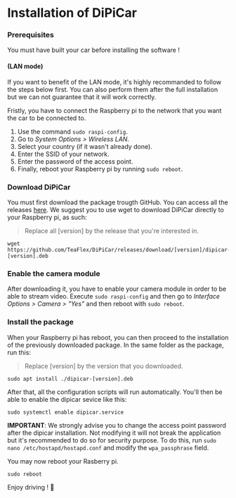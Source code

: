 # Installation of DiPiCar
 
### Prerequisites 

You must have built your car before installing the software !

#### (LAN mode)

If you want to benefit of the LAN mode, it's highly recommanded to follow the steps below first. You can also perform them after the full installation but we can not guarantee that it will work correctly.

Fristly, you have to connect the Raspberry pi to the network that you want the car to be connected to. 

1. Use the command `sudo raspi-config`.
2. Go to *System Options > Wireless LAN*.
3. Select your country (if it wasn't already done).
4. Enter the SSID of your network.
5. Enter the password of the access point.
6. Finally, reboot your Raspberry pi by running `sudo reboot`.

### Download DiPiCar
You must first download the package trougth GitHub. You can access all the releases [here](https://github.com/TeaFlex/DiPiCar/releases).
We suggest you to use wget to download DiPiCar directly to your Raspberry pi, as such:
> Replace all [version] by the release that you're interested in.

```
wget https://github.com/TeaFlex/DiPiCar/releases/download/[version]/dipicar-[version].deb
```

### Enable the camera module
After downloading it, you have to enable your camera module in order to be able to stream video. Execute `sudo raspi-config` and then go to *Interface Options > Camera > "Yes"* and then reboot with `sudo reboot`.

### Install the package
When your Raspberry pi has reboot, you can then proceed to the installation of the previously downloaded package. In the same folder as the package, run this:
>Replace [version] by the version that you downloaded.

```
sudo apt install ./dipicar-[version].deb
```

After that, all the configuration scripts will run automatically. You'll then be able to enable the dipicar sevice like this:

```
sudo systemctl enable dipicar.service
```

**IMPORTANT**: We strongly advise you to change the access point password after the dipicar installation. Not modifying it will not break the application but it's recommended to do so for security purpose. To do this, run `sudo nano /etc/hostapd/hostapd.conf` and modify the `wpa_passphrase` field.

You may now reboot your Rasberry pi.

```
sudo reboot
```

Enjoy driving ! 🚗
